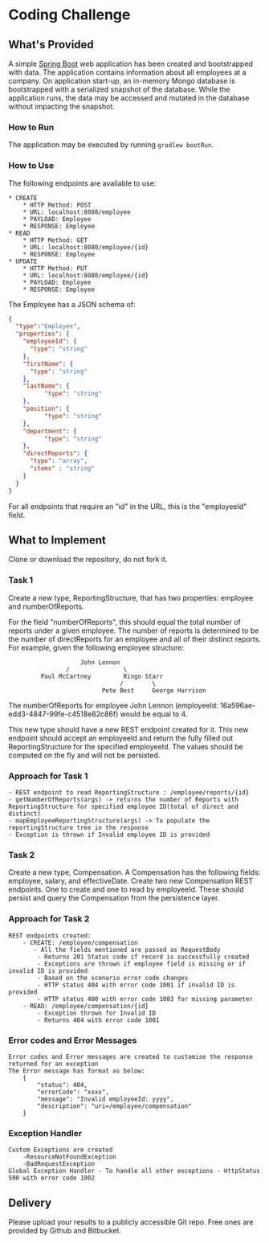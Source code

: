 # Coding Challenge
## What's Provided
A simple [Spring Boot](https://projects.spring.io/spring-boot/) web application has been created and bootstrapped 
with data. The application contains information about all employees at a company. On application start-up, an in-memory 
Mongo database is bootstrapped with a serialized snapshot of the database. While the application runs, the data may be
accessed and mutated in the database without impacting the snapshot.

### How to Run
The application may be executed by running `gradlew bootRun`.

### How to Use
The following endpoints are available to use:
```
* CREATE
    * HTTP Method: POST 
    * URL: localhost:8080/employee
    * PAYLOAD: Employee
    * RESPONSE: Employee
* READ
    * HTTP Method: GET 
    * URL: localhost:8080/employee/{id}
    * RESPONSE: Employee
* UPDATE
    * HTTP Method: PUT 
    * URL: localhost:8080/employee/{id}
    * PAYLOAD: Employee
    * RESPONSE: Employee
```
The Employee has a JSON schema of:
```json
{
  "type":"Employee",
  "properties": {
    "employeeId": {
      "type": "string"
    },
    "firstName": {
      "type": "string"
    },
    "lastName": {
          "type": "string"
    },
    "position": {
          "type": "string"
    },
    "department": {
          "type": "string"
    },
    "directReports": {
      "type": "array",
      "items" : "string"
    }
  }
}
```
For all endpoints that require an "id" in the URL, this is the "employeeId" field.

## What to Implement
Clone or download the repository, do not fork it.

### Task 1
Create a new type, ReportingStructure, that has two properties: employee and numberOfReports.

For the field "numberOfReports", this should equal the total number of reports under a given employee. The number of 
reports is determined to be the number of directReports for an employee and all of their distinct reports. For example, 
given the following employee structure:
```
                    John Lennon
                /               \
         Paul McCartney         Ringo Starr
                               /        \
                          Pete Best     George Harrison
```
The numberOfReports for employee John Lennon (employeeId: 16a596ae-edd3-4847-99fe-c4518e82c86f) would be equal to 4. 

This new type should have a new REST endpoint created for it. This new endpoint should accept an employeeId and return 
the fully filled out ReportingStructure for the specified employeeId. The values should be computed on the fly and will 
not be persisted.

### Approach for Task 1
    - REST endpoint to read ReportingStructure : /employee/reports/{id}
    - getNumberOfReports(args) -> returns the number of Reports with ReportingStructure for specified employee ID(total of direct and distinct)
    - mapEmployeeReportingStructure(args) -> To populate the reportingStructure tree in the response
    - Exception is thrown if Invalid employee ID is provided

### Task 2
Create a new type, Compensation. A Compensation has the following fields: employee, salary, and effectiveDate. Create 
two new Compensation REST endpoints. One to create and one to read by employeeId. These should persist and query the 
Compensation from the persistence layer.

### Approach for Task 2
    REST endpoints created:
        - CREATE: /employee/compensation
           - All the fields mentioned are passed as RequestBody
            - Returns 201 Status code if record is successfully created
            - Exceptions are thrown if employee field is missing or if invalid ID is provided 
            - Based on the scenario error code changes
            - HTTP status 404 with error code 1001 if invalid ID is provided
            - HTTP status 400 with error code 1003 for missing parameter
        - READ: /employee/compensation/{id}
            - Exception thrown for Invalid ID
            - Returns 404 with error code 1001

### Error codes and Error Messages
    Error codes and Error messages are created to customise the response returned for an exception
    The Error message has format as below:
        {
            "status": 404,
            "errorCode": "xxxx",
            "message": "Invalid employeeId: yyyy",
            "description": "uri=/employee/compensation"
        }
### Exception Handler
    Custom Exceptions are created   
        -ResourceNotFoundException
        -BadRequestException
    Global Exception Handler - To handle all other exceptions - HttpStatus 500 with error code 1002

## Delivery
Please upload your results to a publicly accessible Git repo. Free ones are provided by Github and Bitbucket.
